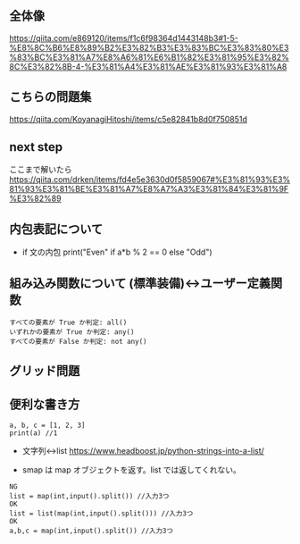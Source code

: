 ## 全体像

https://qiita.com/e869120/items/f1c6f98364d1443148b3#1-5-%E8%8C%B6%E8%89%B2%E3%82%B3%E3%83%BC%E3%83%80%E3%83%BC%E3%81%A7%E8%A6%81%E6%B1%82%E3%81%95%E3%82%8C%E3%82%8B-4-%E3%81%A4%E3%81%AE%E3%81%93%E3%81%A8

## こちらの問題集

https://qiita.com/KoyanagiHitoshi/items/c5e82841b8d0f750851d

## next step

ここまで解いたら
https://qiita.com/drken/items/fd4e5e3630d0f5859067#%E3%81%93%E3%81%93%E3%81%BE%E3%81%A7%E8%A7%A3%E3%81%84%E3%81%9F%E3%82%89

## 内包表記について

- if 文の内包
  print("Even" if a\*b % 2 == 0 else "Odd")

## 組み込み関数について (標準装備)<->ユーザー定義関数

```
すべての要素が True か判定: all()
いずれかの要素が True か判定: any()
すべての要素が False か判定: not any()
```

## グリッド問題

## 便利な書き方

```
a, b, c = [1, 2, 3]
print(a) //1
```

- 文字列<->list
  https://www.headboost.jp/python-strings-into-a-list/

- smap は map オブジェクトを返す。list では返してくれない。

```
NG
list = map(int,input().split()) //入力3つ
OK
list = list(map(int,input().split())) //入力3つ
OK
a,b,c = map(int,input().split()) //入力3つ
```
